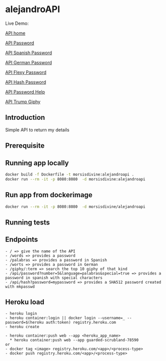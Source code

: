 # alejandroAPI

Live Demo: 

[API home](https://guarded-scrubland-78590.herokuapp.com/)

[API Password](https://guarded-scrubland-78590.herokuapp.com/password)

[API Spanish Password](https://guarded-scrubland-78590.herokuapp.com/palabras)

[API German Password](https://guarded-scrubland-78590.herokuapp.com/worts)

[API Flexy Password](https://guarded-scrubland-78590.herokuapp.com/api/password?number=5&language=palabras&special=true)

[API Hash Password](https://guarded-scrubland-78590.herokuapp.com/api/hash?password=mypassword)


[API Password Help](https://guarded-scrubland-78590.herokuapp.com/help)

[API Trump Giphy](https://guarded-scrubland-78590.herokuapp.com/giphy/trump)



## Introduction
Simple API to return my details

## Prerequisite


## Running app locally
```bash
docker build -f Dockerfile -t morsisdivine:alejandroapi .
docker run --rm -it -p 8080:8080  -d morsisdivine:alejandroapi
```

## Run app from dockerimage

```bash
docker run --rm -it -p 8080:8080  -d morsisdivine/alejandroapi
```

## Running tests


## Endpoints

    - / => give the name of the API
    - /words => provides a password
    - /palabras => provides a password in Spanish
    - /worts => provides a password in German
    - /giphy/:term => search the top 10 giphy of that kind
    - /api/password?number=5&language=palabras&special=true => provides a password in spanish with special characters
    - /api/hash?password=mypassword => provides a SHA512 password created with mkpasswd
   

## Heroku load
    
    - heroku login
    - heroku container:login || docker login --username=_ --password=$(heroku auth:token) registry.heroku.com
    - heroku create
    
    - heroku container:push web --app <heroku_app_name>
      * heroku container:push web --app guarded-scrubland-78590
    or
    - docker tag <image> registry.heroku.com/<app>/<process-type>
    - docker push registry.heroku.com/<app>/<process-type>
